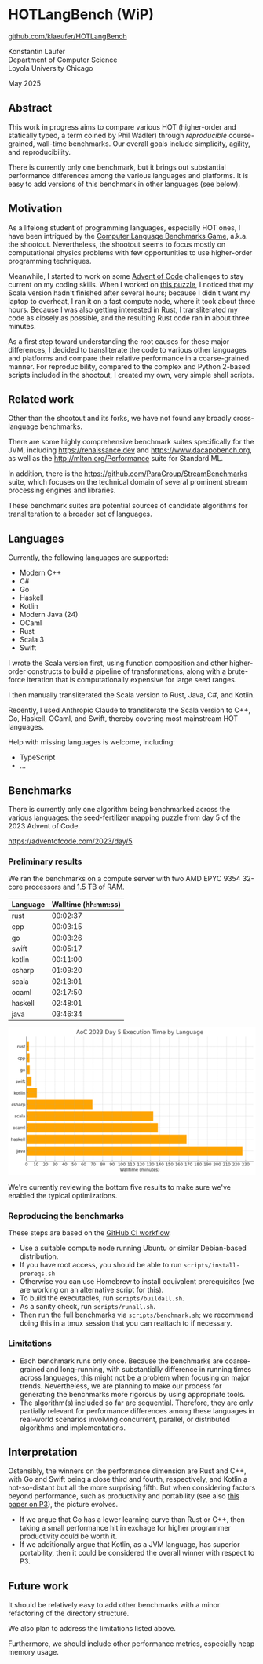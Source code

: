 # HOTLangBench (WiP)

[github.com/klaeufer/HOTLangBench](https://github.com/klaeufer/HOTLangBench)

Konstantin Läufer\
Department of Computer Science\
Loyola University Chicago

May 2025

## Abstract

This work in progress aims to compare various HOT (higher-order and statically typed, a term coined by Phil Wadler) through *reproducible* course-grained, wall-time benchmarks.
Our overall goals include simplicity, agility, and reproducibility.

There is currently only one benchmark, but it brings out substantial performance differences among the various languages and platforms. 
It is easy to add versions of this benchmark in other languages (see below).

## Motivation

As a lifelong student of programming languages, especially HOT ones, I have been intrigued by the [Computer Language Benchmarks Game](https://benchmarksgame-team.pages.debian.net/benchmarksgame), a.k.a. the shootout.
Nevertheless, the shootout seems to focus mostly on computational physics problems with few opportunities to use higher-order programming techniques.

Meanwhile, I started to work on some [Advent of Code](https://adventofcode.com) challenges to stay current on my coding skills.
When I worked on [this puzzle](https://adventofcode.com/2023/day/5), I noticed that my Scala version hadn't finished after several hours; because I didn't want my laptop to overheat, I ran it on a fast compute node, where it took about three hours. 
Because I was also getting interested in Rust, I transliterated my code as closely as possible, and the resulting Rust code ran in about three minutes.

As a first step toward understanding the root causes for these major differences, I decided to transliterate the code to various other languages and platforms and compare their relative performance in a coarse-grained manner.
For reproducibility, compared to the complex and Python 2-based scripts included in the shootout, I created my own, very simple shell scripts.

## Related work

Other than the shootout and its forks, we have not found any broadly cross-language benchmarks.

There are some highly comprehensive benchmark suites specifically for the JVM, including https://renaissance.dev and https://www.dacapobench.org, as well as the http://mlton.org/Performance suite for Standard ML.

In addition, there is the https://github.com/ParaGroup/StreamBenchmarks suite, which focuses on the technical domain of several prominent stream processing engines and libraries.

These benchmark suites are potential sources of candidate algorithms for transliteration to a broader set of languages.

## Languages

Currently, the following languages are supported:

- Modern C++
- C#
- Go
- Haskell
- Kotlin
- Modern Java (24)
- OCaml
- Rust
- Scala 3
- Swift

I wrote the Scala version first, using function composition and other higher-order constructs to build a pipeline of transformations, along with a brute-force iteration that is computationally expensive for large seed ranges.

I then manually transliterated the Scala version to Rust, Java, C#, and Kotlin.

Recently, I used Anthropic Claude to transliterate the Scala version to C++, Go, Haskell, OCaml, and Swift, thereby covering most mainstream HOT languages.

Help with missing languages is welcome, including:

- TypeScript
- ...

## Benchmarks

There is currently only one algorithm being benchmarked across the various languages: the seed-fertilizer mapping puzzle from day 5 of the 2023 Advent of Code.

https://adventofcode.com/2023/day/5

### Preliminary results

We ran the benchmarks on a compute server with two AMD EPYC 9354 32-core processors and 1.5 TB of RAM.

| Language | Walltime (hh:mm:ss) |
|----------|---------------------|
| rust     | 00:02:37            |
| cpp      | 00:03:15            |
| go       | 00:03:26            |
| swift    | 00:05:17            |
| kotlin   | 00:11:00            |
| csharp   | 01:09:20            |
| scala    | 02:13:01            |
| ocaml    | 02:17:50            |
| haskell  | 02:48:01            |
| java     | 03:46:34            |

![Execution Time Chart](doc/images/aoc23d5.png)

We're currently reviewing the bottom five results to make sure we've enabled the typical optimizations.

### Reproducing the benchmarks

These steps are based on the [GitHub CI workflow](blob/main/.github/workflows/main.yml).

- Use a suitable compute node running Ubuntu or similar Debian-based distribution.
- If you have root access, you should be able to run `scripts/install-prereqs.sh`
- Otherwise you can use Homebrew to install equivalent prerequisites (we are working on an alternative script for this).
- To build the executables, run `scripts/buildall.sh`.
- As a sanity check, run `scripts/runall.sh`.
- Then run the full benchmarks via `scripts/benchmark.sh`; we recommend doing this in a tmux session that you can reattach to if necessary.

### Limitations

- Each benchmark runs only once. Because the benchmarks are coarse-grained and long-running, with substantially difference in running times across languages, this might not be a problem when focusing on major trends. Nevertheless, we are planning to make our process for generating the benchmarks more rigorous by using appropriate tools.
- The algorithm(s) included so far are sequential.
Therefore, they are only partially relevant for performance differences among these languages in real-world scenarios involving concurrent, parallel, or distributed algorithms and implementations.

## Interpretation

Ostensibly, the winners on the performance dimension are  Rust and C++, with Go and Swift being a close third and fourth, respectively, and Kotlin a not-so-distant but all the more surprising fifth.
But when considering factors beyond performance, such as productivity and portability (see also [this paper on P3](https://ieeexplore.ieee.org/document/9484790)), the picture evolves.

- If we argue that Go has a lower learning curve than Rust or C++, then taking a small performance hit in exchage for higher programmer productivity could be worth it.
- If we additionally argue that Kotlin, as a JVM language, has superior portability, then it could be considered the overall winner with respect to P3.

## Future work

It should be relatively easy to add other benchmarks with a minor refactoring of the directory structure.

We also plan to address the limitations listed above.

Furthermore, we should include other performance metrics, especially heap memory usage.
